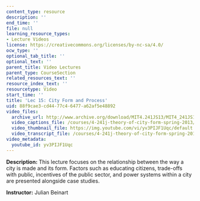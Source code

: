 ```yaml
---
content_type: resource
description: ''
end_time: ''
file: null
learning_resource_types:
- Lecture Videos
license: https://creativecommons.org/licenses/by-nc-sa/4.0/
ocw_type: ''
optional_tab_title: ''
optional_text: ''
parent_title: Video Lectures
parent_type: CourseSection
related_resources_text: ''
resource_index_text: ''
resourcetype: Video
start_time: ''
title: 'Lec 15: City Form and Process'
uid: 88f9cae3-cd44-77c4-6477-a62af5e48892
video_files:
  archive_url: http://www.archive.org/download/MIT4.241JS13/MIT4_241JS13_lec15_300k.mp4
  video_captions_file: /courses/4-241j-theory-of-city-form-spring-2013/4202b06d98565ff88aee490775c80e74_yv3PIJF1Uqc.vtt
  video_thumbnail_file: https://img.youtube.com/vi/yv3PIJF1Uqc/default.jpg
  video_transcript_file: /courses/4-241j-theory-of-city-form-spring-2013/754101e1b36eee0ed8c99b7febcb5258_yv3PIJF1Uqc.pdf
video_metadata:
  youtube_id: yv3PIJF1Uqc
---
```


**Description:** This lecture focuses on the relationship between the way a city is made and its form. Factors such as educating citizens, trade-offs with public, incentives of the public sector, and power systems within a city are presented alongside case studies.

**Instructor:** Julian Beinart

